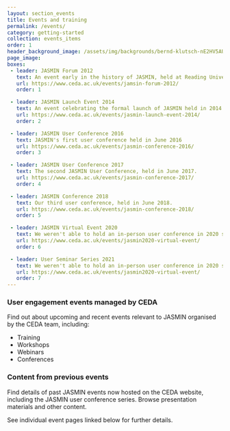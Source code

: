 ```yaml
---
layout: section_events
title: Events and training
permalink: /events/
category: getting-started
collection: events_items
order: 1
header_background_image: /assets/img/backgrounds/bernd-klutsch-nE2HV5AUXFo-unspla.a944b47e.fill-2000x1000.jpg
page_image: 
boxes:
 - leader: JASMIN Forum 2012
   text: An event early in the history of JASMIN, held at Reading University in 2012
   url: https://www.ceda.ac.uk/events/jamsin-forum-2012/
   order: 1

 - leader: JASMIN Launch Event 2014
   text: An event celebrating the formal launch of JASMIN held in 2014
   url: https://www.ceda.ac.uk/events/jasmin-launch-event-2014/
   order: 2

 - leader: JASMIN User Conference 2016
   text: JASMIN's first user conference held in June 2016
   url: https://www.ceda.ac.uk/events/jasmin-conference-2016/
   order: 3

 - leader: JASMIN User Conference 2017
   text: The second JASMIN User Conference, held in June 2017.
   url: https://www.ceda.ac.uk/events/jasmin-conference-2017/
   order: 4

 - leader: JASMIN Conference 2018
   text: Our third user conference, held in June 2018.
   url: https://www.ceda.ac.uk/events/jasmin-conference-2018/
   order: 5

 - leader: JASMIN Virtual Event 2020
   text: We weren't able to hold an in-person user conference in 2020 so we moved the event online.
   url: https://www.ceda.ac.uk/events/jasmin2020-virtual-event/
   order: 6

 - leader: User Seminar Series 2021
   text: We weren't able to hold an in-person user conference in 2020 so we moved the event online.
   url: https://www.ceda.ac.uk/events/jasmin2020-virtual-event/
   order: 7
---
```


### User engagement events managed by CEDA
Find out about upcoming and recent events relevant to JASMIN organised by the CEDA team, including:

* Training
* Workshops
* Webinars
* Conferences

### Content from previous events
Find details of past JASMIN events now hosted on the CEDA website, including the JASMIN user conference series. Browse presentation materials and other content.

See individual event pages linked below for further details.




